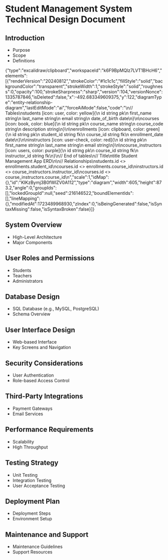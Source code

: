 # Student Management System Technical Design Document

## Introduction

-   Purpose
-   Scope
-   Definitions

{"type":"excalidraw/clipboard","workspaceId":"k6F9BpMQlz7LVT1BHcH6","elements":[{"renderVersion":"20240812","strokeColor":"#1c1c1c","fillStyle":"solid","backgroundColor":"transparent","strokeWidth":1,"strokeStyle":"solid","roughness":0,"opacity":100,"strokeSharpness":"sharp","version":104,"versionNonce":1335787846,"isDeleted":false,"x":-492.683349609375,"y":122,"diagramType":"entity-relationship-diagram","lastEditMode":"ai","forceAiMode":false,"code":"\n// Tables\nstudents [icon: user, color: yellow]{\n id string pk\n first_name string\n last_name string\n email string\n date_of_birth date\n}\n\ncourses [icon: book, color: blue]{\n id string pk\n course_name string\n course_code string\n description string\n}\n\nenrollments [icon: clipboard, color: green]{\n id string pk\n student_id string fk\n course_id string fk\n enrollment_date date\n}\n\ninstructors [icon: user-check, color: red]{\n id string pk\n first_name string\n last_name string\n email string\n}\n\ncourse_instructors [icon: users, color: purple]{\n id string pk\n course_id string fk\n instructor_id string fk\n}\n// End of tables\n// Title\ntitle Student Management App ERD\n\n// Relationships\nstudents.id <> enrollments.student_id\ncourses.id <> enrollments.course_id\ninstructors.id <> course_instructors.instructor_id\ncourses.id <> course_instructors.course_id\n","scale":1,"idMap":{},"id":"KIKzBymj3B0fWIZV0A112","type":"diagram","width":605,"height":873.2,"angle":0,"groupIds":[],"lockedGroupId":null,"seed":216146522,"boundElementIds":[],"lineMapping":{},"modifiedAt":1723489968930,"zIndex":0,"isBeingGenerated":false,"isSyntaxMissing":false,"isSyntaxBroken":false}]}

## System Overview

-   High-Level Architecture
-   Major Components

## User Roles and Permissions

-   Students
-   Teachers
-   Administrators

## Database Design

-   SQL Database (e.g., MySQL, PostgreSQL)
-   Schema Overview

## User Interface Design

-   Web-based Interface
-   Key Screens and Navigation

## Security Considerations

-   User Authentication
-   Role-based Access Control

## Third-Party Integrations

-   Payment Gateways
-   Email Services

## Performance Requirements

-   Scalability
-   High Throughput

## Testing Strategy

-   Unit Testing
-   Integration Testing
-   User Acceptance Testing

## Deployment Plan

-   Deployment Steps
-   Environment Setup

## Maintenance and Support

-   Maintenance Guidelines
-   Support Resources
